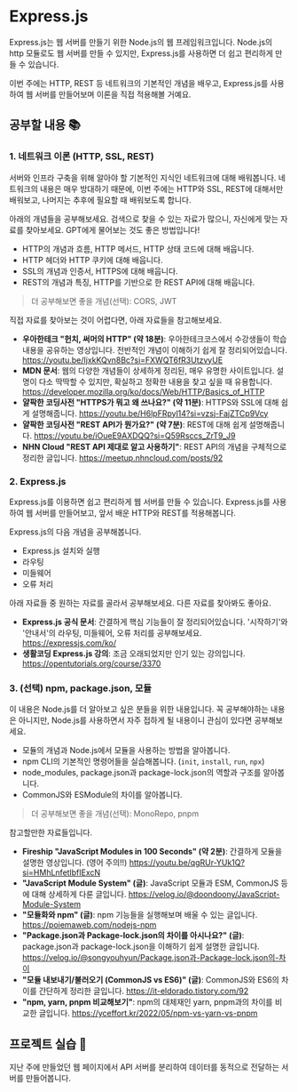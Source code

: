 # Express.js

Express.js는 웹 서버를 만들기 위한 Node.js의 웹 프레임워크입니다. Node.js의 http 모듈로도 웹 서버를 만들 수 있지만, Express.js를 사용하면 더 쉽고 편리하게 만들 수 있습니다.

이번 주에는 HTTP, REST 등 네트워크의 기본적인 개념을 배우고, Express.js를 사용하여 웹 서버를 만들어보며 이론을 직접 적용해볼 거예요.

## 공부할 내용 📚

### 1. 네트워크 이론 (HTTP, SSL, REST)

서버와 인프라 구축을 위해 알아야 할 기본적인 지식인 네트워크에 대해 배워봅니다. 네트워크의 내용은 매우 방대하기 때문에, 이번 주에는 HTTP와 SSL, REST에 대해서만 배워보고, 나머지는 추후에 필요할 때 배워보도록 합니다.

아래의 개념들을 공부해보세요. 검색으로 찾을 수 있는 자료가 많으니, 자신에게 맞는 자료를 찾아보세요. GPT에게 물어보는 것도 좋은 방법입니다!

- HTTP의 개념과 흐름, HTTP 메서드, HTTP 상태 코드에 대해 배웁니다.
- HTTP 헤더와 HTTP 쿠키에 대해 배웁니다.
- SSL의 개념과 인증서, HTTPS에 대해 배웁니다.
- REST의 개념과 특징, HTTP를 기반으로 한 REST API에 대해 배웁니다.

> 더 공부해보면 좋을 개념(선택): CORS, JWT

직접 자료를 찾아보는 것이 어렵다면, 아래 자료들을 참고해보세요.

- **우아한테크 "헌치, 써머의 HTTP" (약 18분)**: 우아한테크코스에서 수강생들이 학습 내용을 공유하는 영상입니다. 전반적인 개념이 이해하기 쉽게 잘 정리되어있습니다. https://youtu.be/IjxkKQvn8Bc?si=FXWQT6fR3UtzvyUE
- **MDN 문서**: 웹의 다양한 개념들이 상세하게 정리된, 매우 유명한 사이트입니다. 설명이 다소 딱딱할 수 있지만, 확실하고 정확한 내용을 찾고 싶을 때 유용합니다. https://developer.mozilla.org/ko/docs/Web/HTTP/Basics_of_HTTP
- **얄팍한 코딩사전 "HTTPS가 뭐고 왜 쓰나요?" (약 11분)**: HTTPS와 SSL에 대해 쉽게 설명해줍니다. https://youtu.be/H6lpFRpyl14?si=vzsj-FajZTCp9Vcy
- **얄팍한 코딩사전 "REST API가 뭔가요?" (약 7분)**: REST에 대해 쉽게 설명해줍니다. https://youtu.be/iOueE9AXDQQ?si=Q59Rsccs_ZrT9_J9
- **NHN Cloud "REST API 제대로 알고 사용하기"**: REST API의 개념을 구체적으로 정리한 글입니다. https://meetup.nhncloud.com/posts/92

### 2. Express.js

Express.js를 이용하면 쉽고 편리하게 웹 서버를 만들 수 있습니다. Express.js를 사용하여 웹 서버를 만들어보고, 앞서 배운 HTTP와 REST를 적용해봅니다.

Express.js의 다음 개념을 공부해봅니다.

- Express.js 설치와 실행
- 라우팅
- 미들웨어
- 오류 처리

아래 자료들 중 원하는 자료를 골라서 공부해보세요. 다른 자료를 찾아봐도 좋아요.

- **Express.js 공식 문서**: 간결하게 핵심 기능들이 잘 정리되어있습니다. '시작하기'와 '안내서'의 라우팅, 미들웨어, 오류 처리를 공부해보세요. https://expressjs.com/ko/
- **생활코딩 Express.js 강의**: 조금 오래되었지만 인기 있는 강의입니다. https://opentutorials.org/course/3370

### 3. (선택) npm, package.json, 모듈

이 내용은 Node.js를 더 알아보고 싶은 분들을 위한 내용입니다. 꼭 공부해야하는 내용은 아니지만, Node.js를 사용하면서 자주 접하게 될 내용이니 관심이 있다면 공부해보세요.

- 모듈의 개념과 Node.js에서 모듈을 사용하는 방법을 알아봅니다.
- npm CLI의 기본적인 명령어들을 실습해봅니다. (`init`, `install`, `run`, `npx`)
- node_modules, package.json과 package-lock.json의 역할과 구조를 알아봅니다.
- CommonJS와 ESModule의 차이를 알아봅니다.

> 더 공부해보면 좋을 개념(선택): MonoRepo, pnpm

참고할만한 자료들입니다.

- **Fireship "JavaScript Modules in 100 Seconds" (약 2분)**: 간결하게 모듈을 설명한 영상입니다. (영어 주의!!) https://youtu.be/qgRUr-YUk1Q?si=HMhLnfetlbfIExcN
- **"JavaScript Module System" (글)**: JavaScript 모듈과 ESM, CommonJS 등에 대해 상세하게 다룬 글입니다. https://velog.io/@doondoony/JavaScript-Module-System
- **"모듈화와 npm" (글)**: npm 기능들을 실행해보며 배울 수 있는 글입니다. https://poiemaweb.com/nodejs-npm
- **"Package.json과 Package-lock.json의 차이를 아시나요?" (글)**: package.json과 package-lock.json을 이해하기 쉽게 설명한 글입니다. https://velog.io/@songyouhyun/Package.json과-Package-lock.json의-차이
- **"모듈 내보내기/불러오기 (CommonJS vs ES6)" (글)**: CommonJS와 ES6의 차이를 간단하게 정리한 글입니다. https://it-eldorado.tistory.com/92
- **"npm, yarn, pnpm 비교해보기"**: npm의 대체재인 yarn, pnpm과의 차이를 비교한 글입니다. https://yceffort.kr/2022/05/npm-vs-yarn-vs-pnpm

## 프로젝트 실습 🎈

지난 주에 만들었던 웹 페이지에서 API 서버를 분리하여 데이터를 동적으로 전달하는 서버를 만들어봅니다.

<!-- TODO: 설명 추가, HTML 만들기 -->
